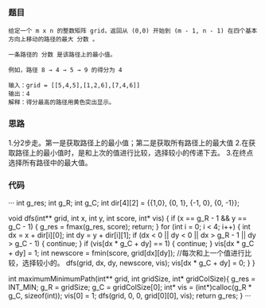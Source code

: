### 题目
```
给定一个 m x n 的整数矩阵 grid，返回从 (0,0) 开始到 (m - 1, n - 1) 在四个基本方向上移动的路径的最大 分数 。

一条路径的 分数 是该路径上的最小值。

例如，路径 8 → 4 → 5 → 9 的得分为 4 

输入：grid = [[5,4,5],[1,2,6],[7,4,6]]
输出：4
解释：得分最高的路径用黄色突出显示。
```
### 思路
1.分2步走。第一是获取路径上的最小值；第二是获取所有路径上的最大值
2.在获取路径上的最小值时，是和上次的值进行比较，选择较小的传递下去。
3.在终点选择所有路径中的最大值。
### 代码
···
int g_res;
int g_R;
int g_C;
int dir[4][2] = {{1,0}, {0, 1}, {-1, 0}, {0, -1}};

void dfs(int** grid, int x, int y, int score, int* vis)
{
    if (x == g_R - 1 && y == g_C - 1) {
        g_res = fmax(g_res, score);
        return;
    }
    for (int i = 0; i < 4; i++) {
        int dx = x + dir[i][0];
        int dy = y + dir[i][1];
        if (dx < 0 || dy < 0 || dx > g_R - 1 || dy > g_C - 1) {
            continue;
        }
        if (vis[dx * g_C + dy] == 1) {
            continue;
        }
        vis[dx * g_C + dy] = 1;
        int newscore = fmin(score, grid[dx][dy]); //每次和上一个值进行比较，选择较小的。
        dfs(grid, dx, dy, newscore, vis);
        vis[dx * g_C + dy] = 0;
    }
}

int maximumMinimumPath(int** grid, int gridSize, int* gridColSize){
    g_res = INT_MIN;
    g_R = gridSize;
    g_C = gridColSize[0];
    int* vis = (int*)calloc(g_R * g_C, sizeof(int));
    vis[0] = 1;
    dfs(grid, 0, 0, grid[0][0], vis);
    return g_res;
}
···
